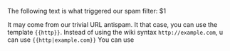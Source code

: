The following text is what triggered our spam filter: \$1

It may come from our trivial URL antispam. It that case, you can use the
template `{{http}}`. Instead of using the wiki syntax
`http://example.com`, u can use `{{http|example.com}}` You can use